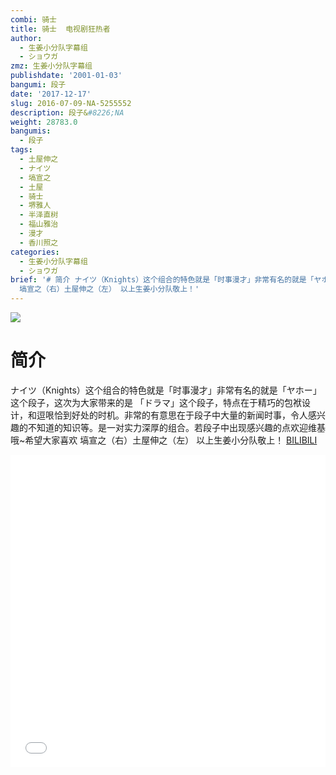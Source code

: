 ```yaml
---
combi: 骑士
title: 骑士  电视剧狂热者
author:
  - 生姜小分队字幕组
  - ショウガ
zmz: 生姜小分队字幕组
publishdate: '2001-01-03'
bangumi: 段子
date: '2017-12-17'
slug: 2016-07-09-NA-5255552
description: 段子&#8226;NA
weight: 28783.0
bangumis:
  - 段子
tags:
  - 土屋伸之
  - ナイツ
  - 塙宣之
  - 土屋
  - 骑士
  - 堺雅人
  - 半泽直树
  - 福山雅治
  - 漫才
  - 香川照之
categories:
  - 生姜小分队字幕组
  - ショウガ
brief: '# 简介 ナイツ（Knights）这个组合的特色就是「时事漫才」非常有名的就是「ヤホー」这个段子，这次为大家带来的是 「ドラマ」这个段子，特点在于精巧的包袱设计，和逗哏恰到好处的时机。非常的有意思在于段子中大量的新闻时事，令人感兴趣的不知道的知识等。是一对实力深厚的组合。若段子中出现感兴趣的点欢迎维基哦~希望大家喜欢
  塙宣之（右）土屋伸之（左） 以上生姜小分队敬上！'
---
```

![](https://i.imgur.com/oHz5JJg.png)
# 简介  
ナイツ（Knights）这个组合的特色就是「时事漫才」非常有名的就是「ヤホー」这个段子，这次为大家带来的是 「ドラマ」这个段子，特点在于精巧的包袱设计，和逗哏恰到好处的时机。非常的有意思在于段子中大量的新闻时事，令人感兴趣的不知道的知识等。是一对实力深厚的组合。若段子中出现感兴趣的点欢迎维基哦~希望大家喜欢
塙宣之（右）土屋伸之（左）
以上生姜小分队敬上！ 
  [BILIBILI](https://www.bilibili.com/video/av5255552/)

<div class="vcontainer">  <iframe class="video" src="//www.bilibili.com/blackboard/player.html?aid=5255552" width="100%" height="500" frameborder="0" allowfullscreen="allowfullscreen"></iframe></div>
